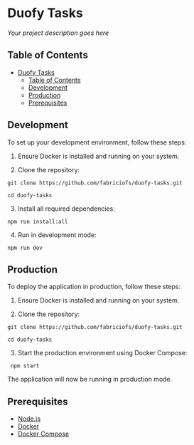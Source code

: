 # Duofy Tasks

*Your project description goes here*

## Table of Contents

- [Duofy Tasks](#duofy-tasks)
  - [Table of Contents](#table-of-contents)
  - [Development](#development)
  - [Production](#production)
  - [Prerequisites](#prerequisites)

## Development

To set up your development environment, follow these steps:

1. Ensure Docker is installed and running on your system.

2. Clone the repository:

```
git clone https://github.com/fabriciofs/duofy-tasks.git
```
```
cd duofy-tasks
```

3. Install all required dependencies:
```
npm run install:all
```

4. Run in development mode:
```
npm run dev
```

## Production

To deploy the application in production, follow these steps:

1. Ensure Docker is installed and running on your system.

2. Clone the repository:

```
git clone https://github.com/fabriciofs/duofy-tasks.git
```
```
cd duofy-tasks
```
3. Start the production environment using Docker Compose:
```
 npm start
```
 
The application will now be running in production mode.

## Prerequisites

- [Node.js](https://nodejs.org/)
- [Docker](https://www.docker.com/)
- [Docker Compose](https://docs.docker.com/compose/)

